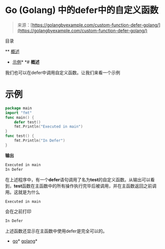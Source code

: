 <!--yml

类别：未分类

日期：2024-10-13 06:26:58

-->

# Go (Golang) 中的defer中的自定义函数

> 来源：[https://golangbyexample.com/custom-function-defer-golang/](https://golangbyexample.com/custom-function-defer-golang/)

目录

**   [概述](#Overview "Overview")

+   [示例](#Example "Example")*  *# **概述**

我们也可以在defer中调用自定义函数。让我们来看一个示例

# **示例**

```go
package main
import "fmt"
func main() {
    defer test()
    fmt.Println("Executed in main")
}
func test() {
    fmt.Println("In Defer")
}
```

**输出**

```go
Executed in main
In Defer
```

在上述程序中，有一个**defer**语句调用了名为**test**的自定义函数。从输出可以看到，**test**函数在主函数中的所有操作执行完毕后被调用，并在主函数返回之前调用。这就是为什么

```go
Executed in main
```

会在之前打印

```go
In Defer
```

上述函数还显示在主函数中使用defer是完全可以的。

+   [go](https://golangbyexample.com/tag/go/)*   [golang](https://golangbyexample.com/tag/golang/)*
